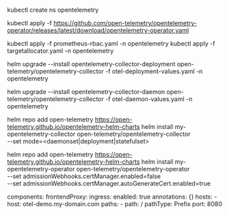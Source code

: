 kubectl create ns opentelemetry

kubectl apply -f https://github.com/open-telemetry/opentelemetry-operator/releases/latest/download/opentelemetry-operator.yaml

kubectl apply -f prometheus-rbac.yaml -n opentelemetry
kubectl apply -f targetallocator.yaml -n opentelemetry



helm upgrade --install opentelemetry-collector-deployment open-telemetry/opentelemetry-collector -f otel-deployment-values.yaml -n opentelemetry

helm upgrade --install opentelemetry-collector-daemon open-telemetry/opentelemetry-collector -f otel-daemon-values.yaml -n opentelemetry

helm repo add open-telemetry https://open-telemetry.github.io/opentelemetry-helm-charts
helm install my-opentelemetry-collector open-telemetry/opentelemetry-collector \
   --set mode=<daemonset|deployment|statefulset>




helm repo add open-telemetry https://open-telemetry.github.io/opentelemetry-helm-charts
helm install my-opentelemetry-operator open-telemetry/opentelemetry-operator \
  --set admissionWebhooks.certManager.enabled=false \
  --set admissionWebhooks.certManager.autoGenerateCert.enabled=true


components:
  frontendProxy:
    ingress:
      enabled: true
      annotations: {}
      hosts:
        - host: otel-demo.my-domain.com
          paths:
            - path: /
              pathType: Prefix
              port: 8080
